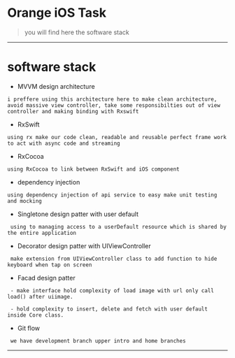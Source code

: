 # Orange iOS Task
> you will find here the software stack
---------------------------------------

# software stack
*   MVVM design architecture
```
i preffere using this architecture here to make clean architecture, avoid massive view controller, take some responsibilties out of view controller and making binding with Rxswift 
```
*   RxSwift 
```
using rx make our code clean, readable and reusable perfect frame work to act with async code and streaming
```
*   RxCocoa 
```
using RxCocoa to link between RxSwift and iOS component
```

*   dependency injection
```
using dependency injection of api service to easy make unit testing and mocking
```

*   Singletone design patter with user default
```
 using to managing access to a userDefault resource which is shared by the entire application

```

*   Decorator design patter with UIViewController
```
 make extension from UIViewController class to add function to hide keyboard when tap on screen

```

*   Facad design patter 
```
 - make interface hold complexity of load image with url only call load() after uiimage.
 
 - hold complexity to insert, delete and fetch with user default inside Core class.
```

*   Git flow
```
 we have development branch upper intro and home branches

```
---------------------------------------



